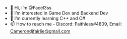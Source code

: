 - 👋 Hi, I’m @Facel3ss
- 👀 I’m interested in Game Dev and Backend Dev
- 🌱 I’m currently learning C++ and C#
- 📫 How to reach me - Discord: Faithless#4809, Email: Camerondjfairlie@gmail.com

<!---
Facel3ss/Facel3ss is a ✨ special ✨ repository because its `README.md` (this file) appears on your GitHub profile.
You can click the Preview link to take a look at your changes.
--->
